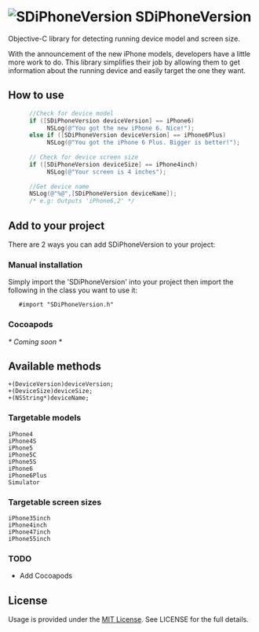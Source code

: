 ![SDiPhoneVersion](https://dl.dropboxusercontent.com/s/z8d85uw2drs9lpm/sdiphoneversion.png)
SDiPhoneVersion
===============

Objective-C library for detecting running device model and screen size.

With the announcement of the new iPhone models, developers have a little more work to do. This library simplifies their job by allowing them to get information about the running device and easily target the one they want.

## How to use
```objective-c
      //Check for device model
      if ([SDiPhoneVersion deviceVersion] == iPhone6)
           NSLog(@"You got the new iPhone 6. Nice!");
      else if ([SDiPhoneVersion deviceVersion] == iPhone6Plus)
           NSLog(@"You got the iPhone 6 Plus. Bigger is better!");
          
      // Check for device screen size
      if ([SDiPhoneVersion deviceSize] == iPhone4inch)
           NSLog(@"Your screen is 4 inches");
      
      //Get device name
      NSLog(@"%@",[SDiPhoneVersion deviceName]);
      /* e.g: Outputs 'iPhone6,2' */
```

 ## Add to your project
 
 There are 2 ways you can add SDiPhoneVersion to your project:
 
 ### Manual installation
 
 Simply import the 'SDiPhoneVersion' into your project then import the following in the class you want to use it: 
 
       #import "SDiPhoneVersion.h"
 ### Cocoapods
_* Coming soon *_
      
## Available methods
    +(DeviceVersion)deviceVersion;
    +(DeviceSize)deviceSize;
    +(NSString*)deviceName;

### Targetable models
	iPhone4
    iPhone4S
    iPhone5
    iPhone5C
    iPhone5S
    iPhone6
    iPhone6Plus
    Simulator

### Targetable screen sizes
    iPhone35inch
    iPhone4inch
    iPhone47inch
    iPhone55inch

### TODO
- Add Cocoapods

## License
Usage is provided under the [MIT License](http://http//opensource.org/licenses/mit-license.php). See LICENSE for the full details.


